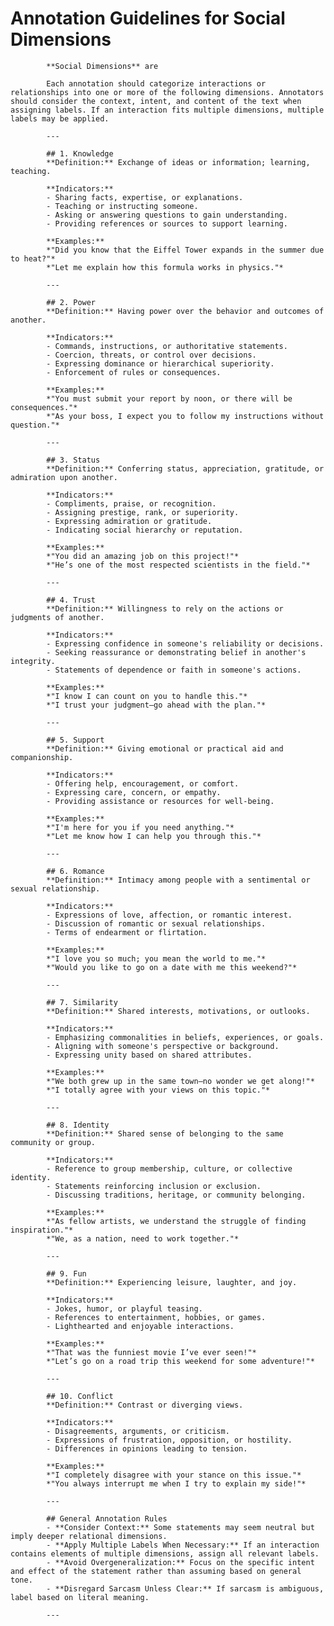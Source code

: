 # Annotation Guidelines for Social Dimensions
                 
            **Social Dimensions** are 

            Each annotation should categorize interactions or relationships into one or more of the following dimensions. Annotators should consider the context, intent, and content of the text when assigning labels. If an interaction fits multiple dimensions, multiple labels may be applied.

            ---

            ## 1. Knowledge  
            **Definition:** Exchange of ideas or information; learning, teaching.  

            **Indicators:**  
            - Sharing facts, expertise, or explanations.  
            - Teaching or instructing someone.  
            - Asking or answering questions to gain understanding.  
            - Providing references or sources to support learning.  

            **Examples:**  
            *"Did you know that the Eiffel Tower expands in the summer due to heat?"*  
            *"Let me explain how this formula works in physics."*  

            ---

            ## 2. Power  
            **Definition:** Having power over the behavior and outcomes of another.  

            **Indicators:**  
            - Commands, instructions, or authoritative statements.  
            - Coercion, threats, or control over decisions.  
            - Expressing dominance or hierarchical superiority.  
            - Enforcement of rules or consequences.  

            **Examples:**  
            *"You must submit your report by noon, or there will be consequences."*  
            *"As your boss, I expect you to follow my instructions without question."*  

            ---

            ## 3. Status  
            **Definition:** Conferring status, appreciation, gratitude, or admiration upon another.  

            **Indicators:**  
            - Compliments, praise, or recognition.  
            - Assigning prestige, rank, or superiority.  
            - Expressing admiration or gratitude.  
            - Indicating social hierarchy or reputation.  

            **Examples:**  
            *"You did an amazing job on this project!"*  
            *"He’s one of the most respected scientists in the field."*  

            ---

            ## 4. Trust  
            **Definition:** Willingness to rely on the actions or judgments of another.  

            **Indicators:**  
            - Expressing confidence in someone's reliability or decisions.  
            - Seeking reassurance or demonstrating belief in another's integrity.  
            - Statements of dependence or faith in someone's actions.  

            **Examples:**  
            *"I know I can count on you to handle this."*  
            *"I trust your judgment—go ahead with the plan."*  

            ---

            ## 5. Support  
            **Definition:** Giving emotional or practical aid and companionship.  

            **Indicators:**  
            - Offering help, encouragement, or comfort.  
            - Expressing care, concern, or empathy.  
            - Providing assistance or resources for well-being.  

            **Examples:**  
            *"I'm here for you if you need anything."*  
            *"Let me know how I can help you through this."*  

            ---

            ## 6. Romance  
            **Definition:** Intimacy among people with a sentimental or sexual relationship.  

            **Indicators:**  
            - Expressions of love, affection, or romantic interest.  
            - Discussion of romantic or sexual relationships.  
            - Terms of endearment or flirtation.  

            **Examples:**  
            *"I love you so much; you mean the world to me."*  
            *"Would you like to go on a date with me this weekend?"*  

            ---

            ## 7. Similarity  
            **Definition:** Shared interests, motivations, or outlooks.  

            **Indicators:**  
            - Emphasizing commonalities in beliefs, experiences, or goals.  
            - Aligning with someone's perspective or background.  
            - Expressing unity based on shared attributes.  

            **Examples:**  
            *"We both grew up in the same town—no wonder we get along!"*  
            *"I totally agree with your views on this topic."*  

            ---

            ## 8. Identity  
            **Definition:** Shared sense of belonging to the same community or group.  

            **Indicators:**  
            - Reference to group membership, culture, or collective identity.  
            - Statements reinforcing inclusion or exclusion.  
            - Discussing traditions, heritage, or community belonging.  

            **Examples:**  
            *"As fellow artists, we understand the struggle of finding inspiration."*  
            *"We, as a nation, need to work together."*  

            ---

            ## 9. Fun  
            **Definition:** Experiencing leisure, laughter, and joy.  

            **Indicators:**  
            - Jokes, humor, or playful teasing.  
            - References to entertainment, hobbies, or games.  
            - Lighthearted and enjoyable interactions.  

            **Examples:**  
            *"That was the funniest movie I’ve ever seen!"*  
            *"Let’s go on a road trip this weekend for some adventure!"*  

            ---

            ## 10. Conflict  
            **Definition:** Contrast or diverging views.  

            **Indicators:**  
            - Disagreements, arguments, or criticism.  
            - Expressions of frustration, opposition, or hostility.  
            - Differences in opinions leading to tension.  

            **Examples:**  
            *"I completely disagree with your stance on this issue."*  
            *"You always interrupt me when I try to explain my side!"*  

            ---

            ## General Annotation Rules  
            - **Consider Context:** Some statements may seem neutral but imply deeper relational dimensions.  
            - **Apply Multiple Labels When Necessary:** If an interaction contains elements of multiple dimensions, assign all relevant labels.  
            - **Avoid Overgeneralization:** Focus on the specific intent and effect of the statement rather than assuming based on general tone.  
            - **Disregard Sarcasm Unless Clear:** If sarcasm is ambiguous, label based on literal meaning.  

            ---